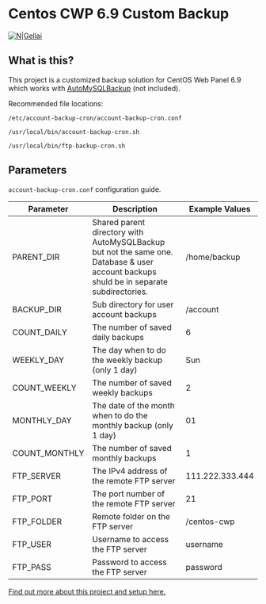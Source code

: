 # Centos CWP 6.9 Custom Backup

[![N|Gellai](https://www.gellai.com/wp-content/themes/gellai/images/Powered-By-Gellai.png)](https://gellai.com)

## What is this?
This project is a customized backup solution for CentOS Web Panel 6.9 which works with [AutoMySQLBackup](https://sourceforge.net/projects/automysqlbackup) (not included). 


Recommended file locations:

`/etc/account-backup-cron/account-backup-cron.conf`

`/usr/local/bin/account-backup-cron.sh`

`/usr/local/bin/ftp-backup-cron.sh`

## Parameters

`account-backup-cron.conf` configuration guide.

| Parameter | Description | Example Values |
| --------- | ----------- | --------------- |
| PARENT_DIR | Shared parent directory with AutoMySQLBackup but not the same one. Database & user account backups shuld be in separate subdirectories. | /home/backup |
| BACKUP_DIR | Sub directory for user account backups | /account |
| COUNT_DAILY | The number of saved daily backups | 6 |
| WEEKLY_DAY | The day when to do the weekly backup (only 1 day) | Sun |
| COUNT_WEEKLY | The number of saved weekly backups | 2 |
| MONTHLY_DAY | The date of the month when to do the monthly backup (only 1 day) | 01 |
| COUNT_MONTHLY | The number of saved monthly backups | 1 |
| FTP_SERVER | The IPv4 address of the remote FTP server | 111.222.333.444 |
| FTP_PORT | The port number of the remote FTP server | 21 |
| FTP_FOLDER | Remote folder on the FTP server | /centos-cwp |
| FTP_USER | Username to access the FTP server | username |
| FTP_PASS | Password to access the FTP server | password |

[Find out more about this project and setup here.](https://gellai.com/custom-centos-cwp-backup-solution/)

